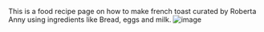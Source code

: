This is a food recipe page on how to make french toast curated by Roberta Anny using ingredients like Bread, eggs and milk.
![image](https://github.com/sheywenko/ayodeji_foodrecipe/assets/65028336/3f096f04-c078-451d-b08c-a2d3caa9051f)
